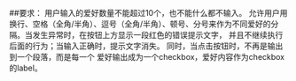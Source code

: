 ##要求：
用户输入的爱好数量不能超过10个，也不能什么都不输入。
允许用户用换行、空格（全角/半角）、逗号（全角/半角）、顿号、分号来作为不同爱好的分隔。当发生异常时，在按钮上方显示一段红色的错误提示文字，
并且不继续执行后面的行为；当输入正确时，提示文字消失。
同时，当点击按钮时，不再是输出到一个段落，而是每一个
爱好输出成为一个checkbox，爱好内容作为checkbox的label。
